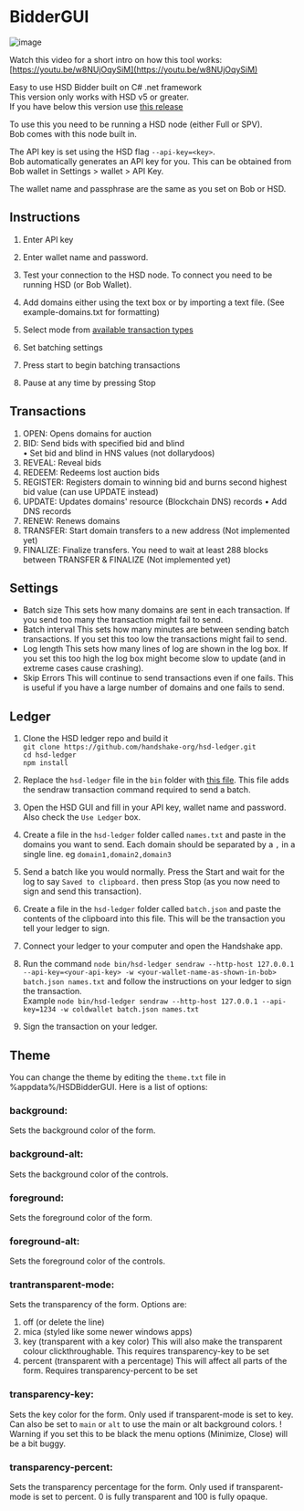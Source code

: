 # BidderGUI
![image](https://github.com/Nathanwoodburn/HSDBidderGUI/blob/master/HSDBatcher-v4.1.png)

Watch this video for a short intro on how this tool works:
[https://youtu.be/w8NUjOqySiM](https://youtu.be/w8NUjOqySiM)

Easy to use HSD Bidder built on C# .net framework  
This version only works with HSD v5 or greater.  
If you have below this version use [this release](https://github.com/Nathanwoodburn/HSDBidderGUI/releases/tag/1.1.0.0)

To use this you need to be running a HSD node (either Full or SPV).  
Bob comes with this node built in.

The API key is set using the HSD flag `--api-key=<key>`.  
Bob automatically generates an API key for you. This can be obtained from Bob wallet in Settings > wallet > API Key.

The wallet name and passphrase are the same as you set on Bob or HSD.

## Instructions
1. Enter API key
2. Enter wallet name and password.
3. Test your connection to the HSD node. To connect you need to be running HSD (or Bob Wallet).
4. Add domains either using the text box or by importing a text file. (See example-domains.txt for formatting)
5. Select mode from [available transaction types](#transactions)
   
6. Set batching settings
7. Press start to begin batching transactions
8. Pause at any time by pressing Stop


## Transactions
1. OPEN: Opens domains for auction
2. BID: Send bids with specified bid and blind  
     • Set bid and blind in HNS values (not dollarydoos)
3. REVEAL: Reveal bids
4. REDEEM: Redeems lost auction bids
5. REGISTER: Registers domain to winning bid and burns second highest bid value (can use UPDATE instead)
6. UPDATE: Updates domains' resource (Blockchain DNS) records
     • Add DNS records
7. RENEW: Renews domains
8. TRANSFER: Start domain transfers to a new address (Not implemented yet)
9.  FINALIZE: Finalize transfers. You need to wait at least 288 blocks between TRANSFER & FINALIZE (Not implemented yet)

## Settings
- Batch size
This sets how many domains are sent in each transaction. If you send too many the transaction might fail to send.
- Batch interval
This sets how many minutes are between sending batch transactions. If you set this too low the transactions might fail to send.
- Log length
This sets how many lines of log are shown in the log box. If you set this too high the log box might become slow to update (and in extreme cases cause crashing).
- Skip Errors
This will continue to send transactions even if one fails. This is useful if you have a large number of domains and one fails to send.

## Ledger
1. Clone the HSD ledger repo and build it  
`git clone https://github.com/handshake-org/hsd-ledger.git`  
`cd hsd-ledger`  
`npm install`

2. Replace the `hsd-ledger` file in the `bin` folder with [this file](hsd-ledger). This file adds the sendraw transaction command required to send a batch.
3. Open the HSD GUI and fill in your API key, wallet name and password. Also check the `Use Ledger` box.
4. Create a file in the `hsd-ledger` folder called `names.txt` and paste in the domains you want to send. Each domain should be separated by a `,` in a single line. eg `domain1,domain2,domain3`
5. Send a batch like you would normally. Press the Start and wait for the log to say `Saved to clipboard.` then press Stop (as you now need to sign and send this transaction).
6. Create a file in the `hsd-ledger` folder called `batch.json` and paste the contents of the clipboard into this file. This will be the transaction you tell your ledger to sign.
7. Connect your ledger to your computer and open the Handshake app.
8. Run the command `node bin/hsd-ledger sendraw --http-host 127.0.0.1 --api-key=<your-api-key> -w <your-wallet-name-as-shown-in-bob> batch.json names.txt` and follow the instructions on your ledger to sign the transaction.  
Example `node bin/hsd-ledger sendraw --http-host 127.0.0.1 --api-key=1234 -w coldwallet batch.json names.txt`
9. Sign the transaction on your ledger.


## Theme
You can change the theme by editing the `theme.txt` file in %appdata%/HSDBidderGUI.
Here is a list of options:

### background:
Sets the background color of the form.

### background-alt:
Sets the background color of the controls.

### foreground:
Sets the foreground color of the form.

### foreground-alt:
Sets the foreground color of the controls.

### trantransparent-mode:
Sets the transparency of the form.
Options are:
1. off (or delete the line)
2. mica (styled like some newer windows apps)
3. key (transparent with a key color)
     This will also make the transparent colour clickthroughable.
     This requires transparency-key to be set
4. percent (transparent with a percentage)
     This will affect all parts of the form.
     Requires transparency-percent to be set

### transparency-key:
Sets the key color for the form. Only used if transparent-mode is set to key.
Can also be set to `main` or `alt` to use the main or alt background colors.
! Warning if you set this to be black the menu options (Minimize, Close) will be a bit buggy.

### transparency-percent:
Sets the transparency percentage for the form. Only used if transparent-mode is set to percent.
0 is fully transparent and 100 is fully opaque.